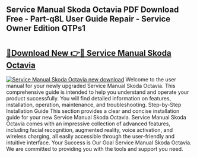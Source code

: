 ## Service Manual Skoda Octavia PDF Download Free - Part-q8L User Guide Repair - Service Owner Edition QTPs1

# <h2><a href="http://bc82268.oget.top/?id=Service+Manual+Skoda+Octavia">🔗Download New 👉🔴 Service Manual Skoda Octavia</a></h2>

[![Service Manual Skoda Octavia new download](https://i.imgur.com/5g1atiW.png)](http://bc82268.oget.top/?id=Service+Manual+Skoda+Octavia)
Welcome to the user manual for your newly upgraded Service Manual Skoda Octavia. This comprehensive guide is intended to help you understand and operate your product successfully. You will find detailed information on features, installation, operation, maintenance, and troubleshooting. Step-by-Step Installation Guide This section provides a clear and concise installation guide for your new Service Manual Skoda Octavia. Service Manual Skoda Octavia comes with an impressive collection of advanced features, including facial recognition, augmented reality, voice activation, and wireless charging, all easily accessible through the user-friendly and intuitive interface. Your Success is Our Goal Service Manual Skoda Octavia. We are committed to providing you with the tools and support you need.
